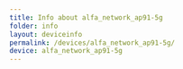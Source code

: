 ```yaml
---
title: Info about alfa_network_ap91-5g
folder: info
layout: deviceinfo
permalink: /devices/alfa_network_ap91-5g/
device: alfa_network_ap91-5g
---
```

